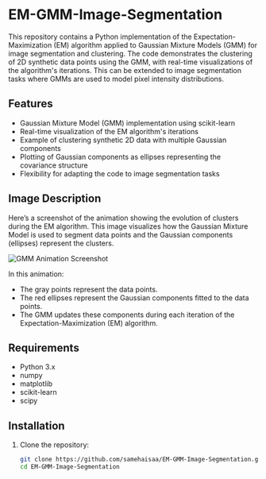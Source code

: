 # EM-GMM-Image-Segmentation

This repository contains a Python implementation of the Expectation-Maximization (EM) algorithm applied to Gaussian Mixture Models (GMM) for image segmentation and clustering. The code demonstrates the clustering of 2D synthetic data points using the GMM, with real-time visualizations of the algorithm's iterations. This can be extended to image segmentation tasks where GMMs are used to model pixel intensity distributions.

## Features

- Gaussian Mixture Model (GMM) implementation using scikit-learn
- Real-time visualization of the EM algorithm's iterations
- Example of clustering synthetic 2D data with multiple Gaussian components
- Plotting of Gaussian components as ellipses representing the covariance structure
- Flexibility for adapting the code to image segmentation tasks

## Image Description

Here’s a screenshot of the animation showing the evolution of clusters during the EM algorithm. This image visualizes how the Gaussian Mixture Model is used to segment data points and the Gaussian components (ellipses) represent the clusters.

![GMM Animation Screenshot](./figs/EMM.png)

In this animation:
- The gray points represent the data points.
- The red ellipses represent the Gaussian components fitted to the data points.
- The GMM updates these components during each iteration of the Expectation-Maximization (EM) algorithm.



## Requirements

- Python 3.x
- numpy
- matplotlib
- scikit-learn
- scipy

## Installation

1. Clone the repository:
   ```bash
   git clone https://github.com/samehaisaa/EM-GMM-Image-Segmentation.git
   cd EM-GMM-Image-Segmentation
